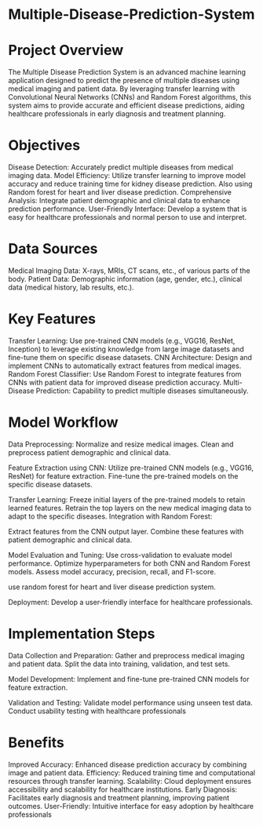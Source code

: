 # Multiple-Disease-Prediction-System

# Project Overview
The Multiple Disease Prediction System is an advanced machine learning application designed to predict the presence of multiple diseases using medical imaging and patient data. By leveraging transfer learning with Convolutional Neural Networks (CNNs) and Random Forest algorithms, this system aims to provide accurate and efficient disease predictions, aiding healthcare professionals in early diagnosis and treatment planning.

# Objectives
Disease Detection: Accurately predict multiple diseases from medical imaging data.
Model Efficiency: Utilize transfer learning to improve model accuracy and reduce training time for kidney disease prediction. Also using Random forest for heart and liver disease prediction.
Comprehensive Analysis: Integrate patient demographic and clinical data to enhance prediction performance.
User-Friendly Interface: Develop a system that is easy for healthcare professionals and normal person to use and interpret.

# Data Sources
Medical Imaging Data: X-rays, MRIs, CT scans, etc., of various parts of the body.
Patient Data: Demographic information (age, gender, etc.), clinical data (medical history, lab results, etc.).

# Key Features
Transfer Learning: Use pre-trained CNN models (e.g., VGG16, ResNet, Inception) to leverage existing knowledge from large image datasets and fine-tune them on specific disease datasets.
CNN Architecture: Design and implement CNNs to automatically extract features from medical images.
Random Forest Classifier: Use Random Forest to integrate features from CNNs with patient data for improved disease prediction accuracy.
Multi-Disease Prediction: Capability to predict multiple diseases simultaneously.

# Model Workflow
Data Preprocessing:
Normalize and resize medical images.
Clean and preprocess patient demographic and clinical data.

Feature Extraction using CNN:
Utilize pre-trained CNN models (e.g., VGG16, ResNet) for feature extraction.
Fine-tune the pre-trained models on the specific disease datasets.

Transfer Learning:
Freeze initial layers of the pre-trained models to retain learned features.
Retrain the top layers on the new medical imaging data to adapt to the specific diseases.
Integration with Random Forest:

Extract features from the CNN output layer.
Combine these features with patient demographic and clinical data.

Model Evaluation and Tuning:
Use cross-validation to evaluate model performance.
Optimize hyperparameters for both CNN and Random Forest models.
Assess model accuracy, precision, recall, and F1-score.

use random forest for heart and liver disease prediction system.

Deployment:
Develop a user-friendly interface for healthcare professionals.

# Implementation Steps

Data Collection and Preparation:
Gather and preprocess medical imaging and patient data.
Split the data into training, validation, and test sets.

Model Development:
Implement and fine-tune pre-trained CNN models for feature extraction.

Validation and Testing:
Validate model performance using unseen test data.
Conduct usability testing with healthcare professionals

# Benefits
Improved Accuracy: Enhanced disease prediction accuracy by combining image and patient data.
Efficiency: Reduced training time and computational resources through transfer learning.
Scalability: Cloud deployment ensures accessibility and scalability for healthcare institutions.
Early Diagnosis: Facilitates early diagnosis and treatment planning, improving patient outcomes.
User-Friendly: Intuitive interface for easy adoption by healthcare professionals
